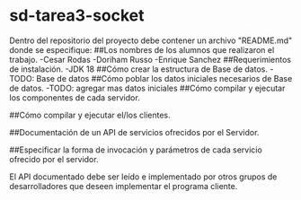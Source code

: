 # sd-tarea3-socket
Dentro del repositorio del proyecto debe contener un archivo "README.md" donde se especifique:
##Los nombres de los alumnos que realizaron el trabajo.
-Cesar Rodas
-Doriham Russo
-Enrique Sanchez
##Requerimientos de instalación.
-JDK 18
##Cómo crear la estructura de Base de datos.
-TODO: Base de datos
##Cómo poblar los datos iniciales necesarios de Base de datos.
-TODO: agregar mas datos iniciales
##Cómo compilar y ejecutar los componentes de cada servidor.

##Cómo compilar y ejecutar el/los clientes.

##Documentación de un API de servicios ofrecidos por el Servidor.

##Especificar la forma de invocación y parámetros de cada servicio ofrecido por el servidor.

El API documentado debe ser leído e implementado por otros grupos de desarrolladores que deseen implementar el programa cliente.
